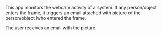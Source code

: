 This app monitors the webcam activity of a system. If any person/object enters the frame, it triggers an email attached with picture of the person/object iwho entered the frame.

The user receives an email with the picture.